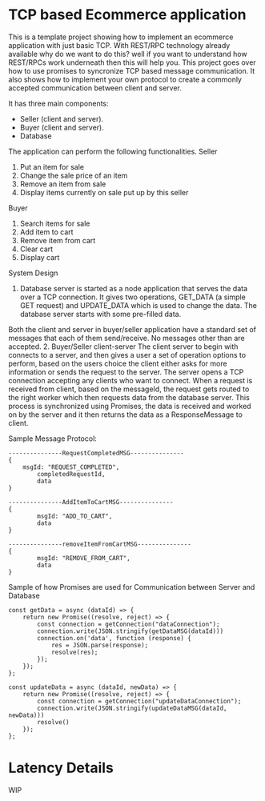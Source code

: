 # TCP based Ecommerce application
This is a template project showing how to implement an ecommerce application with just basic TCP.
With REST/RPC technology already available why do we want to do this?
well if you want to understand how REST/RPCs work underneath then this will help you. This project goes over how to use promises to syncronize TCP based message communication. It also shows how to implement your own protocol to create a commonly accepted communication between client and server.

It has three main components:
- Seller (client and server).
- Buyer (client and server).
- Database

The application can perform the following functionalities.
Seller
1. Put an item for sale
2. Change the sale price of an item
3. Remove an item from sale
4. Display items currently on sale put up by this seller

Buyer
1. Search items for sale
2. Add item to cart
3. Remove item from cart
4. Clear cart
5. Display cart

System Design
1. Database server is started as a node application that serves the data over a TCP connection. It gives two operations, GET_DATA (a simple GET request) and UPDATE_DATA which is used to change the data. The database server starts with some pre-filled data.

Both the client and server in buyer/seller application have a standard set of messages that each of them send/receive. No messages other than are accepted.
2. Buyer/Seller client-server
The client server to begin with connects to a server, and then gives a user a set of operation options to perform, based on the users choice the client either asks for more information or sends the request to the server. The server opens a TCP connection accepting any clients who want to connect. When a request is received from client, based on the messageId, the request gets routed to the right worker which then requests data from the database server. This process is synchronized using Promises, the data is received and worked on by the server and it then returns the data as a ResponseMessage to client.

Sample Message Protocol:

```
---------------RequestCompletedMSG--------------- 
{
    msgId: "REQUEST_COMPLETED",
		completedRequestId,
		data
}
```
```
---------------AddItemToCartMSG---------------
{
		msgId: "ADD_TO_CART",
		data
}
```
```
---------------removeItemFromCartMSG---------------
{
		msgId: "REMOVE_FROM_CART",
		data
}
```

Sample of how Promises are used for Communication between Server and Database

```
const getData = async (dataId) => {
	return new Promise((resolve, reject) => {
		const connection = getConnection("dataConnection");
		connection.write(JSON.stringify(getDataMSG(dataId)))
		connection.on('data', function (response) {
			res = JSON.parse(response);
			resolve(res);
		});
	});	
};

const updateData = async (dataId, newData) => {
	return new Promise((resolve, reject) => {
		const connection = getConnection("updateDataConnection");
		connection.write(JSON.stringify(updateDataMSG(dataId, newData)))
		resolve()
	});	
};
```

# Latency Details
WIP
